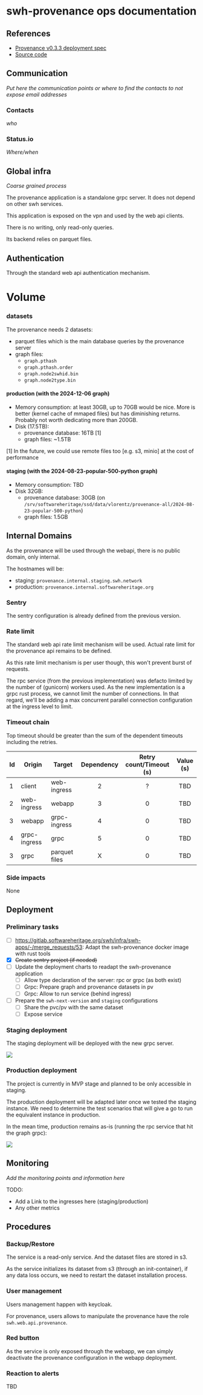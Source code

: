 # swh-provenance ops documentation

## References

- [Provenance v0.3.3 deployment spec](https://hedgedoc.softwareheritage.org/scsWvzQZRO2HW2gisANXBw?view)
- [Source code](https://gitlab.softwareheritage.org/swh/devel/snippets/-/merge_requests/27)

## Communication

*Put here the communication points or where to find the contacts to not expose email addresses*

### Contacts

*who*

### Status.io

*Where/when*

## Global infra

*Coarse grained process*

The provenance application is a standalone grpc server. It does not depend on
other swh services.

This application is exposed on the vpn and used by the web api clients.

There is no writing, only read-only queries.

Its backend relies on parquet files.

## Authentication

Through the standard web api authentication mechanism.

# Volume

### datasets

The provenance needs 2 datasets:
- parquet files which is the main database queries by the provenance server
- graph files:
  - `graph.pthash`
  - `graph.pthash.order`
  - `graph.node2swhid.bin`
  - `graph.node2type.bin`

#### production (with the 2024-12-06 graph)

- Memory consumption: at least 30GB, up to 70GB would be nice. More is better
  (kernel cache of mmaped files) but has diminishing returns. Probably not
  worth dedicating more than 200GB.
- Disk (17.5TB):
    - provenance database: 16TB [1]
    - graph files: ~1.5TB

[1] In the future, we could use remote files too [e.g. s3, minio] at the cost
of performance

#### staging (with the 2024-08-23-popular-500-python graph)

- Memory consumption: TBD
- Disk 32GB:
  - provenance database: 30GB
    (on `/srv/softwareheritage/ssd/data/vlorentz/provenance-all/2024-08-23-popular-500-python`)
  - graph files: 1.5GB

## Internal Domains

As the provenance will be used through the webapi, there is no public domain,
only internal.

The hostnames will be:
- staging: `provenance.internal.staging.swh.network`
- production: `provenance.internal.softwareheritage.org`

### Sentry

The sentry configuration is already defined from the previous version.

### Rate limit

The standard web api rate limit mechanism will be used.  Actual rate limit for
the provenance api remains to be defined.

As this rate limit mechanism is per user though, this won't prevent burst of
requests.

The rpc service (from the previous implementation) was defacto limited by the
number of (gunicorn) workers used. As the new implementation is a grpc rust
process, we cannot limit the number of connections. In that regard, we'll be
adding a max concurrent parallel connection configuration at the ingress level
to limit.

### Timeout chain

Top timeout should be greater than the sum of the dependent timeouts including
the retries.

| Id  | Origin       | Target           | Dependency | Retry count/Timeout (s) | Value (s) |
| --- | ------------ | ---------------- | :--------: | :---------------------: | :-------: |
| 1   | client       | web-ingress      |     2      |            ?            |    TBD    |
| 2   | web-ingress  | webapp           |     3      |            0            |    TBD    |
| 3   | webapp       | grpc-ingress     |     4      |            0            |    TBD    |
| 4   | grpc-ingress | grpc             |     5      |            0            |    TBD    |
| 3   | grpc         | parquet files    |     X      |            0            |    TBD    |

### Side impacts

None

## Deployment

### Preliminary tasks

- [ ] https://gitlab.softwareheritage.org/swh/infra/swh-apps/-/merge_requests/53: Adapt the swh-provenance docker image with rust tools
- [x] ~~Create sentry project (if needed)~~
- [ ] Update the deployment charts to readapt the swh-provenance application
  - [ ] Allow type declaration of the server: rpc or grpc (as both exist)
  - [ ] Grpc: Prepare graph and provenance datasets in pv
  - [ ] Grpc: Allow to run service (behind ingress)
- [ ] Prepare the `swh-next-version` and `staging` configurations
  - [ ] Share the pvc/pv with the same dataset
  - [ ] Expose service

### Staging deployment

The staging deployment will be deployed with the new grpc server.

![](https://hedgedoc.softwareheritage.org/uploads/c0d06aa7-6362-494c-b683-6778aed4a1f2.png)

### Production deployment

The project is currently in MVP stage and planned to be only accessible in
staging.

The production deployment will be adapted later once we tested the staging
instance. We need to determine the test scenarios that will give a go to run
the equivalent instance in production.

In the mean time, production remains as-is (running the rpc service that hit
the graph grpc):

![](https://hedgedoc.softwareheritage.org/uploads/7654eefa-833e-4522-872d-025bcc284d41.png)

## Monitoring

*Add the monitoring points and information here*

TODO:
- Add a Link to the ingresses here (staging/production)
- Any other metrics

## Procedures

### Backup/Restore

The service is a read-only service. And the dataset files are stored in s3.

As the service initializes its dataset from s3 (through an init-container), if
any data loss occurs, we need to restart the dataset installation process.

### User management

Users management happen with keycloak.

For provenance, users allows to manipulate the provenance have the role
`swh.web.api.provenance`.

### Red button

As the service is only exposed through the webapp, we can simply deactivate
the provenance configuration in the webapp deployment.

### Reaction to alerts

TBD
